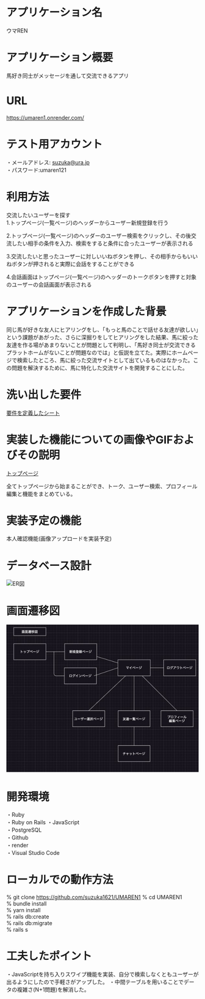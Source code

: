 # アプリケーション名
 ウマREN  


# アプリケーション概要
 馬好き同士がメッセージを通して交流できるアプリ  


# URL
 https://umaren1.onrender.com/


# テスト用アカウント
 ・メールアドレス: suzuka@ura.jp  
 ・パスワード:umaren121  


# 利用方法
 交流したいユーザーを探す  
 1.トップページ(一覧ページ)のヘッダーからユーザー新規登録を行う  

 2.トップページ(一覧ページ)のヘッダーのユーザー検索をクリックし、その後交流したい相手の条件を入力、検索をすると条件に合ったユーザーが表示される  

 3.交流したいと思ったユーザーに対しいいねボタンを押し、その相手からもいいねボタンが押されると実際に会話をすることができる  

 4.会話画面はトップページ(一覧ページ)のヘッダーのトークボタンを押すと対象のユーザーの会話画面が表示される  


# アプリケーションを作成した背景
 同じ馬が好きな友人にヒアリングをし、「もっと馬のことで話せる友達が欲しい」という課題があがった、さらに深掘りをしてヒアリングをした結果、馬に絞った友達を作る場があまりないことが問題として判明し、「馬好き同士が交流できるプラットホームがないことが問題なのでは」と仮説を立てた。実際にホームページで検索したところ、馬に絞った交流サイトとして出ているものはなかった。この問題を解決するために、馬に特化した交流サイトを開発することにした。


# 洗い出した要件
 [要件を定義したシート](https://docs.google.com/spreadsheets/d/1L4lPZqUfL_vLcTrsLZ-L1PT7JLobcRvBaNrdXbjEseY/edit?usp=sharing)


# 実装した機能についての画像やGIFおよびその説明
 [トップページ](https://gyazo.com/69c018392b2a1354b1d3019e72a962b3)

 全てトップページから始まることができ、トーク、ユーザー検索、プロフィール編集と機能をまとめている。  


# 実装予定の機能
 本人確認機能(画像アップロードを実装予定)  


# データベース設計
![ER図](app/assets/images/UMAREN1_ER%E5%9B%B3.jpg)


# 画面遷移図
![画面遷移図](app/assets/images/UMAREN1_%E7%94%BB%E9%9D%A2%E9%81%B7%E7%A7%BB%E5%9B%B3.jpg)


# 開発環境
 ・Ruby  
 ・Ruby on Rails
 ・JavaScript  
 ・PostgreSQL  
 ・Github  
 ・render  
 ・Visual Studio Code  


# ローカルでの動作方法
 % git clone https://github.com/suzuka1621/UMAREN1
 % cd UMAREN1  
 % bundle install  
 % yarn install  
 % rails db:create  
 % rails db:migrate  
 % rails s  


# 工夫したポイント
 ・JavaScriptを持ち入りスワイプ機能を実装、自分で検索しなくともユーザーが出るようにしたので手軽さがアップした。
 ・中間テーブルを用いることでデータの複雑さ(N+1問題)を解消した。
